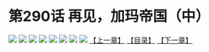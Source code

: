 # 第290话 再见，加玛帝国（中）
![](https://mhpic.xiaomingtaiji.net/comic/D/斗破苍穹拆分版/290话/1.jpg-zymk.middle.webp)
![](https://mhpic.xiaomingtaiji.net/comic/D/斗破苍穹拆分版/290话/2.jpg-zymk.middle.webp)
![](https://mhpic.xiaomingtaiji.net/comic/D/斗破苍穹拆分版/290话/3.jpg-zymk.middle.webp)
![](https://mhpic.xiaomingtaiji.net/comic/D/斗破苍穹拆分版/290话/4.jpg-zymk.middle.webp)
![](https://mhpic.xiaomingtaiji.net/comic/D/斗破苍穹拆分版/290话/5.jpg-zymk.middle.webp)
![](https://mhpic.xiaomingtaiji.net/comic/D/斗破苍穹拆分版/290话/6.jpg-zymk.middle.webp)
![](https://mhpic.xiaomingtaiji.net/comic/D/斗破苍穹拆分版/290话/7.jpg-zymk.middle.webp)
![](https://mhpic.xiaomingtaiji.net/comic/D/斗破苍穹拆分版/290话/8.jpg-zymk.middle.webp)
[【上一章】](./289.md)
[【目录】](./README.md)
[【下一章】](./291.md)
